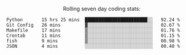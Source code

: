 <!--<p align="center">
  <img width="auto" src ="https://github-readme-stats.vercel.app/api/top-langs/?username=syrkis&layout=compact&hide_border=true&theme=darcula&bg_color=00000000&langs_count=6&hide=jupyter%20notebook,JavaScript,HTML" width = 400>
      <img src ="https://github-readme-streak-stats.herokuapp.com?user=syrkis&theme=darcula&hide_border=true&background=FFFFFF00" width = 400>

</p>-->
<p align="center">Rolling seven day coding stats:</p>
<!--START_SECTION:waka-->

```text
Python       15 hrs 25 mins  ███████████████████████░░   92.24 %
Git Config   26 mins         ▓░░░░░░░░░░░░░░░░░░░░░░░░   02.67 %
Makefile     17 mins         ▒░░░░░░░░░░░░░░░░░░░░░░░░   01.76 %
Crontab      11 mins         ▒░░░░░░░░░░░░░░░░░░░░░░░░   01.15 %
fish         9 mins          ▒░░░░░░░░░░░░░░░░░░░░░░░░   00.98 %
JSON         4 mins          ░░░░░░░░░░░░░░░░░░░░░░░░░   00.40 %
```

<!--END_SECTION:waka-->
